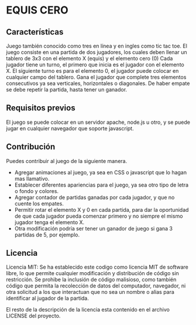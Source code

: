# EQUIS CERO
        

## Características

Juego también conocido como tres en línea y en ingles como tic tac toe.
El juego consiste en una partida de dos jugadores, los cuales deben llenar un tablero de 3x3 con el elemento X (equis) y el elemento cero (0)
Cada jugador tiene un turno, el primero que inicia es el jugador con el elemento X.
El siguiente turno es para el elemento 0, el jugador puede colocar en cualquier campo del tablero.
Gana el jugador que complete tres elementos consecutivos ya sea verticales, horizontales o diagonales.
De haber empate se debe repetir la partida, hasta tener un ganador.

## Requisitos previos

El juego se puede colocar en un servidor apache, node.js u otro, y se puede jugar en cualquier navegador que soporte javascript.


## Contribución

Puedes contribuir al juego de la siguiente manera.

- Agregar animaciones al juego, ya sea en CSS o javascript que lo hagan mas llamativo.
- Establecer diferentes apariencias para el juego, ya sea otro tipo de letra o fondo y colores.
- Agregar contador de partidas ganadas por cada jugador, y que no cuente los empates.
- Permitir rotar el elemento X y 0 en cada partida, para dar la oportunidad de que cada jugador pueda comenzar primero y no siempre el mismo jugador tenga el elemento X.
- Otra modificación podría ser tener un ganador de juego si gana 3 partidas de 5, por ejemplo.


## Licencia

Licencia MIT: Se ha establecido este codigo como licencia MIT de software libre, lo que permite cualquier modificación y distribución de código sin restricción.
Se prohibe la inclusión de código malisioso, como también código que permita la recolección de datos del computador, navegador, ni otra solicitud a los que interactuan que no sea un nombre o alias para identificar al jugador de la partida.

El resto de la descripción de la licencia esta contenido en el archivo LICENSE del proyecto.
